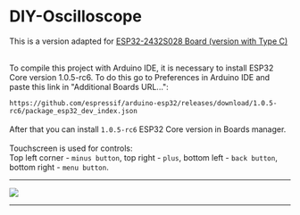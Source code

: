 # DIY-Oscilloscope

This is a version adapted for <a href="https://ali.ski/iqD_a">ESP32-2432S028 Board (version with Type C)</a>

<br>
To compile this project with Arduino IDE, it is necessary to install ESP32 Core version 1.0.5-rc6. To do this go to Preferences in Arduino IDE and paste this link in "Additional Boards URL...":
<br>

``` https://github.com/espressif/arduino-esp32/releases/download/1.0.5-rc6/package_esp32_dev_index.json ```
<br><br>
After that you can install `1.0.5-rc6` ESP32 Core version in Boards manager.
<br><br>
Touchscreen is used for controls: <br>
Top left corner - `minus button`, top right - `plus`, bottom left - `back button`, bottom right - `menu button`.


<hr>

![](/images/IMG_4036.JPG)



<hr>

